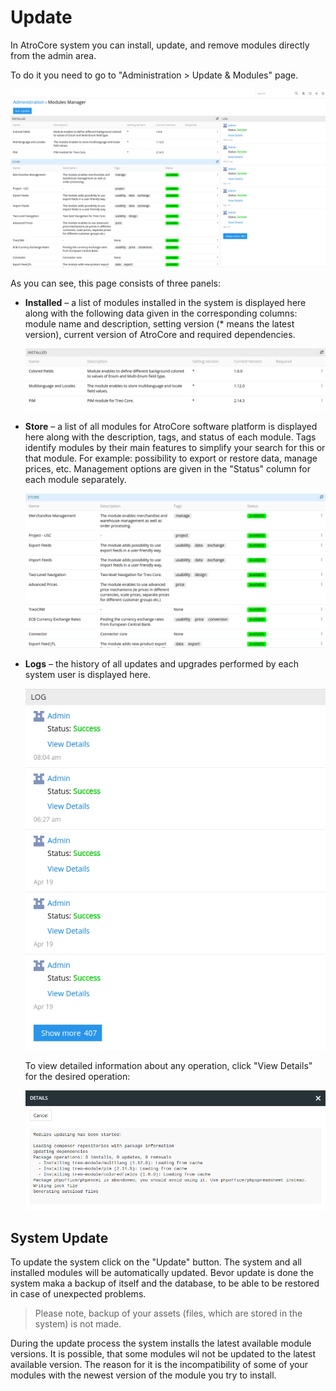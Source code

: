 # Update

In AtroCore system you can install, update, and remove modules directly from the admin area.

To do it you need to go to "Administration > Update & Modules" page.

![modules_manager](../_assets/administration/module-manager/module_manager_en.png)

As you can see, this page consists of three panels:

* **Installed** – a list of modules installed in the system is displayed here along with the following data given in the corresponding columns: module name and description, setting version (* means the latest version), current version of AtroCore and required dependencies.

  ![installed_panel](../_assets/administration/module-manager/module_manager_installed_en.png)
  
* **Store** – a list of all modules for AtroCore software platform is displayed here along with the description, tags, and status of each module. Tags identify modules by their main features to simplify your search for this or that module. For example: possibility to export or restore data, manage prices, etc. Management options are given in the "Status" column for each module separately. 

  ![store_panel](../_assets/administration/module-manager/module_manager_store_en.png)

* **Logs** – the history of all updates and upgrades performed by each system user is displayed here.

  ![logs_panel](../_assets/administration/module-manager/module_manager_logs_en.png)
  
  To view detailed information about any operation, click "View Details"  for the desired operation:
  
  ![logs_detailed](../_assets/administration/module-manager/module_manager_logs_detailed_en.png)

## System Update
To update the system click on the "Update" button. The system and all installed modules will be automatically updated. Bevor update is done the system maka a backup of itself and the database, to be able to be restored in case of unexpected problems.

> Please note, backup of your assets (files, which are stored in the system) is not made.

During the update process the system installs the latest available module versions. It is possible, that some modules wil not be updated to the latest available version. The reason for it is the incompatibility of some of your modules with the newest version of the module you try to install.